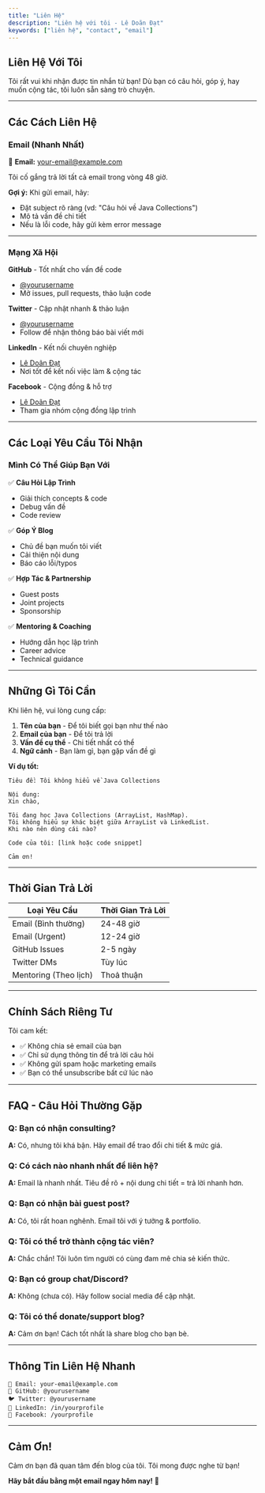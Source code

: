 ```yaml
---
title: "Liên Hệ"
description: "Liên hệ với tôi - Lê Doãn Đạt"
keywords: ["liên hệ", "contact", "email"]
---
```


## Liên Hệ Với Tôi

Tôi rất vui khi nhận được tin nhắn từ bạn! Dù bạn có câu hỏi, góp ý, hay muốn cộng tác, tôi luôn sẵn sàng trò chuyện.

---

## Các Cách Liên Hệ

### Email (Nhanh Nhất)
📧 **Email:** [your-email@example.com](mailto:your-email@example.com)

Tôi cố gắng trả lời tất cả email trong vòng 48 giờ.

**Gợi ý:** Khi gửi email, hãy:
- Đặt subject rõ ràng (vd: "Câu hỏi về Java Collections")
- Mô tả vấn đề chi tiết
- Nếu là lỗi code, hãy gửi kèm error message

---

### Mạng Xã Hội

**GitHub** - Tốt nhất cho vấn đề code
- [@yourusername](https://github.com/yourusername)
- Mở issues, pull requests, thảo luận code

**Twitter** - Cập nhật nhanh & thảo luận
- [@yourusername](https://twitter.com/yourusername)
- Follow để nhận thông báo bài viết mới

**LinkedIn** - Kết nối chuyên nghiệp
- [Lê Doãn Đạt](https://linkedin.com/in/yourprofile)
- Nơi tốt để kết nối việc làm & cộng tác

**Facebook** - Cộng đồng & hỗ trợ
- [Lê Doãn Đạt](https://facebook.com/yourprofile)
- Tham gia nhóm cộng đồng lập trình

---

## Các Loại Yêu Cầu Tôi Nhận

### Mình Có Thể Giúp Bạn Với

✅ **Câu Hỏi Lập Trình**
- Giải thích concepts & code
- Debug vấn đề
- Code review

✅ **Góp Ý Blog**
- Chủ đề bạn muốn tôi viết
- Cải thiện nội dung
- Báo cáo lỗi/typos

✅ **Hợp Tác & Partnership**
- Guest posts
- Joint projects
- Sponsorship

✅ **Mentoring & Coaching**
- Hướng dẫn học lập trình
- Career advice
- Technical guidance

---

## Những Gì Tôi Cần

Khi liên hệ, vui lòng cung cấp:

1. **Tên của bạn** - Để tôi biết gọi bạn như thế nào
2. **Email của bạn** - Để tôi trả lời
3. **Vấn đề cụ thể** - Chi tiết nhất có thể
4. **Ngữ cảnh** - Bạn làm gì, bạn gặp vấn đề gì

**Ví dụ tốt:**
```
Tiêu đề: Tôi không hiểu về Java Collections

Nội dung:
Xin chào,

Tôi đang học Java Collections (ArrayList, HashMap).
Tôi không hiểu sự khác biệt giữa ArrayList và LinkedList.
Khi nào nên dùng cái nào?

Code của tôi: [link hoặc code snippet]

Cảm ơn!
```

---

## Thời Gian Trả Lời

| Loại Yêu Cầu | Thời Gian Trả Lời |
|---------------|------------------|
| Email (Bình thường) | 24-48 giờ |
| Email (Urgent) | 12-24 giờ |
| GitHub Issues | 2-5 ngày |
| Twitter DMs | Tùy lúc |
| Mentoring (Theo lịch) | Thoả thuận |

---

## Chính Sách Riêng Tư

Tôi cam kết:
- ✅ Không chia sẻ email của bạn
- ✅ Chỉ sử dụng thông tin để trả lời câu hỏi
- ✅ Không gửi spam hoặc marketing emails
- ✅ Bạn có thể unsubscribe bất cứ lúc nào

---

## FAQ - Câu Hỏi Thường Gặp

### Q: Bạn có nhận consulting?
**A:** Có, nhưng tôi khá bận. Hãy email để trao đổi chi tiết & mức giá.

### Q: Có cách nào nhanh nhất để liên hệ?
**A:** Email là nhanh nhất. Tiêu đề rõ + nội dung chi tiết = trả lời nhanh hơn.

### Q: Bạn có nhận bài guest post?
**A:** Có, tôi rất hoan nghênh. Email tôi với ý tưởng & portfolio.

### Q: Tôi có thể trở thành cộng tác viên?
**A:** Chắc chắn! Tôi luôn tìm người có cùng đam mê chia sẻ kiến thức.

### Q: Bạn có group chat/Discord?
**A:** Không (chưa có). Hãy follow social media để cập nhật.

### Q: Tôi có thể donate/support blog?
**A:** Cảm ơn bạn! Cách tốt nhất là share blog cho bạn bè.

---

## Thông Tin Liên Hệ Nhanh

```
📧 Email: your-email@example.com
🐙 GitHub: @yourusername
🐦 Twitter: @yourusername
💼 LinkedIn: /in/yourprofile
📘 Facebook: /yourprofile
```

---

## Cảm Ơn!

Cảm ơn bạn đã quan tâm đến blog của tôi. Tôi mong được nghe từ bạn!

**Hãy bắt đầu bằng một email ngay hôm nay!** 📧